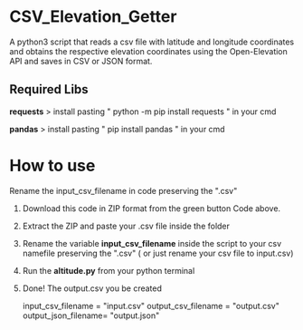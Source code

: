 # CSV_Elevation_Getter
A python3 script that reads a csv file with latitude and longitude coordinates and obtains the respective elevation coordinates using the Open-Elevation API and saves in CSV or JSON format.

## Required Libs
**requests** > install pasting " python -m pip install requests " in your cmd

**pandas**  > install pasting  " pip install pandas " in your cmd

# How to use
Rename the input_csv_filename in code preserving the ".csv" 

 1. Download this code in ZIP format from the green button Code above.
 2. Extract the ZIP and paste your .csv file inside the folder
 3. Rename the variable **input_csv_filename** inside the script to your csv namefile preserving the ".csv" ( or just rename your csv file to input.csv)
 4. Run the **altitude.py** from your python terminal
 5. Done! The output.csv you be created

	input_csv_filename = "input.csv"
	output_csv_filename = "output.csv"
	output_json_filename= "output.json"
